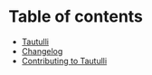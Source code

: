 # Table of contents

* [Tautulli](README.md)
* [Changelog](changelog.md)
* [Contributing to Tautulli](contributing.md)

